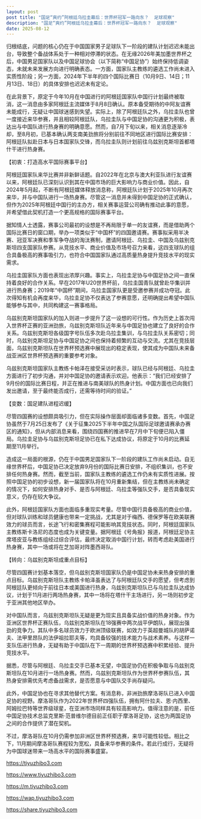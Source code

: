 ```yaml
---
layout: post
post title: "国足“爽约”阿根廷乌拉圭幕后：世界杯冠军一路向东？  足球观察" 
description: "国足“爽约”阿根廷乌拉圭幕后：世界杯冠军一路向东？  足球观察" 
date: 2025-08-12
---
```


归根结底，问题的核心仍在于中国国家男子足球队下一阶段的建队计划迟迟未能出台，导致整个备战体系处于一种相对停滞的状态。在无缘2026年美加墨世界杯之后，中国男足国家队以及中国足球协会（以下简称“中国足协”）始终保持低调姿态，未就未来发展方向进行明确表态。一方面，国家队主教练的遴选工作尚未进入实质性阶段；另一方面，2024年下半年的四个国际比赛日（10月9日、14日；11月13日、18日）的具体安排也迟迟未有定论。

在此背景下，原定于今年10月在中国进行的阿根廷国家队中国行计划最终被取消，这一消息由多家阿根廷主流媒体于8月8日确认。原本备受期待的中阿友谊赛未能成行，无疑让中国球迷感到失望。实际上，除了阿根廷队之外，乌拉圭队也曾一度接近来华参赛，并且相较阿根廷队，乌拉圭队与中国足协的沟通更为积极，表达出与中国队进行热身赛的明确意愿。然而，自7月下旬以来，相关消息逐渐冷却，至8月初，已基本确认两支南美劲旅将分别前往不同地区进行国际比赛安排：阿根廷队拟赴日本与日本国家队交锋，而乌拉圭队则计划前往乌兹别克斯坦首都塔什干进行热身赛。

【初衷：打造高水平国际赛事平台】

阿根廷国家队来华比赛并非新鲜话题。自2022年在北京与澳大利亚队进行友谊赛以来，阿根廷队已深刻认识到其在中国市场的巨大影响力与商业价值。因此，自2024年5月起，不断有阿根廷媒体释放消息称，阿根廷队计划于2025年10月再次来华，并与中国队进行一场热身赛。尽管这一消息并未得到中国足协的正式确认，但作为2025年阿根廷中国行的主办方，相关赛事运营公司确有推动此事的意愿，并希望借此契机打造一个更高规格的国际赛事平台。

据知情人士透露，赛事公司最初的设想是不再局限于单一的友谊赛，而是借助两个国际比赛日的窗口期，举办一项类似于“中国杯”的四国邀请赛。赛事拟采用半决赛、冠亚军决赛和季军争夺战的淘汰赛制，邀请阿根廷、乌拉圭、中国及乌兹别克斯坦四支国家队参赛。从竞技水平、商业价值及市场号召力来看，这四支球队的组合具备极高的赛事吸引力，也符合中国国家队通过高质量热身提升竞技水平的现实需求。

乌拉圭国家队方面也表现出浓厚兴趣。事实上，乌拉圭足协与中国足协之间一直保持着良好的合作关系。早在2017年U20世界杯前，乌拉圭国青队就曾赴华集训并进行热身赛；2019年“中国杯”期间，乌拉圭国家队更是受邀参赛并成功夺冠。此次得知有机会再度来华，乌拉圭足协不仅表达了参赛意愿，还明确提出希望中国队能够参与其中，共同构建这一赛事格局。

乌兹别克斯坦国家队的加入则进一步提升了这一设想的可行性。作为历史上首次闯入世界杯正赛的亚洲劲旅，乌兹别克斯坦队近年来与中国足协也建立了良好的合作关系。乌兹别克斯坦各级国字号队伍多次赴乌拉圭集训，与乌拉圭队关系密切；同时，乌兹别克斯坦足协与中国足协之间也保持着频繁的互动与交流。尤其在竞技层面，乌兹别克斯坦队在世界杯预选赛中展现出的稳定表现，使其成为中国队未来备战亚洲区世界杯预选赛的重要参考对象。

乌兹别克斯坦国家队主教练卡帕泽在接受采访时表示，球队已经与阿根廷、乌拉圭方面进行了初步沟通，并对中国足协的邀请表示欢迎。他表示：“我们已经安排了9月份的国际比赛日程，并正在推进与南美球队的热身计划。中国方面也已向我们发出邀请，至于最终能否成行，还需等待时间的验证。”

【变数：国足建队进程迟缓】

尽管四国赛的设想颇具吸引力，但在实际操作层面却面临诸多变数。首先，中国足协虽然于7月25日发布了《关于征集2025下半年中国之队国际足球邀请赛承办赛区的通知》，但从内部消息来看，围绕四国赛的推进早在7月中下旬便已陷入僵局。乌拉圭足协与乌兹别克斯坦足协已在私下达成协议，将原定于10月的比赛延期至11月举行。

造成这一局面的根源，仍在于中国男足国家队下一阶段的建队工作尚未启动。自无缘世界杯后，中国足协已决定放弃9月份的国际比赛日安排，不组织集训，也不安排任何热身赛。然而，截至当前，国家队主教练的遴选工作仍未有实质性进展。按照中国足协的初步设想，新一届国家队将在10月重新集结，但在主教练尚未确定的情况下，如何安排热身对手、是否与阿根廷、乌拉圭等强队交手，是否具备现实意义，仍存在较大争议。

此外，阿根廷国家队方面也面临多重现实考量。尽管中国行具备极高的商业价值，但对球队训练和球员健康也带来一定挑战，尤其是对于梅西、德保罗等在欧美联赛效力的球员而言，长途飞行和密集赛程可能影响其竞技状态。同时，阿根廷国家队主教练斯卡洛尼的态度也成为关键变量。据阿根廷《号角报》报道，阿根廷足协主席塔皮亚与教练组经过综合评估，最终决定取消中国行计划，转而考虑赴美国进行热身赛，其中一场或将在芝加哥对阵墨西哥队。

【转向：乌兹别克斯坦成重点目标】

尽管四国赛计划基本落空，但乌兹别克斯坦国家队仍是中国足协未来热身安排的重点目标。乌兹别克斯坦队主教练卡帕泽虽表达了与阿根廷队交手的愿望，但考虑到阿根廷队更倾向于前往日本或美国进行热身，乌兹别克斯坦队已与乌拉圭队达成协议，计划于11月进行两场热身赛，其中一场将在塔什干主场进行，另一场则初步定于亚洲其他地区举办。

对中国队而言，乌兹别克斯坦队无疑是更为现实且具备实战价值的热身对象。作为亚洲区世界杯正赛队伍，乌兹别克斯坦队在18强赛中两次战平伊朗队，展现出强劲的竞争力。其队中多名球员效力于欧洲顶级联赛，如效力于英超曼城队的胡萨诺夫、法甲里昂队的法伊祖拉耶夫等，均具备较强的技术能力与战术素养。与这样一支队伍进行热身，无疑有助于中国队在下一周期的世界杯预选赛中积累经验、提升竞技水平。

据悉，尽管与阿根廷、乌拉圭交手已基本无望，中国足协仍在积极争取与乌兹别克斯坦队在10月进行一场热身赛。然而，乌兹别克斯坦队作为世界杯参赛队伍，其热身安排需优先考虑备战需求，是否愿意与中国队交手尚存疑问。

此外，中国足协也在寻求其他替代方案。有消息称，非洲劲旅摩洛哥队已进入中国足协的视野。摩洛哥队作为2022年世界杯四强队伍，拥有阿什拉夫、恩·内西里、阿姆拉巴特等世界级球星，在亚洲市场同样具有较高影响力。值得注意的是，前任中国足协技术总监克里斯·范普维尔德目前正任职于摩洛哥足协，这也为两国足协之间的合作提供了潜在契机。

不过，摩洛哥队在10月仍需参加非洲区世界杯预选赛，来华可能性较低。相比之下，11月期间摩洛哥队赛程较为宽松，具备来华参赛的条件。若此行成行，无疑将为中国球迷带来一场高水平的国际赛事盛宴。

https://tiyuzhibo3.com

https://www.tiyuzhibo3.com

https://m.tiyuzhibo3.com

https://wap.tiyuzhibo3.com

https://share.tiyuzhibo3.com